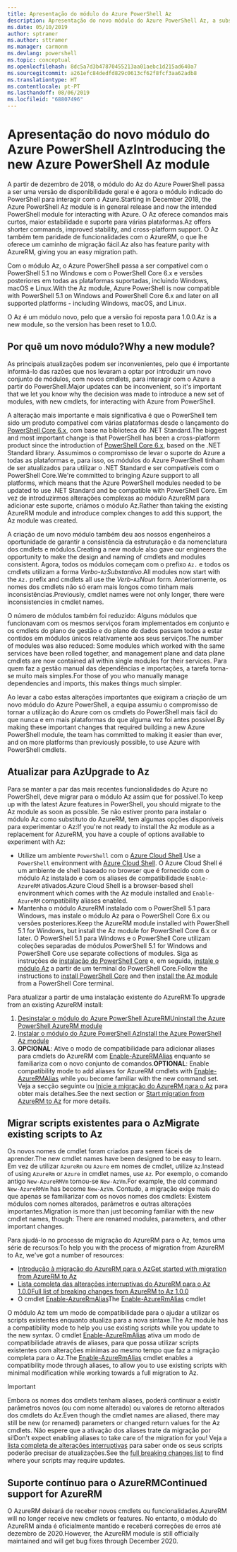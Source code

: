 ```yaml
---
title: Apresentação do módulo do Azure PowerShell Az
description: Apresentação do novo módulo do Azure PowerShell Az, a substituição do módulo AzureRM.
ms.date: 05/10/2019
author: sptramer
ms.author: sttramer
ms.manager: carmonm
ms.devlang: powershell
ms.topic: conceptual
ms.openlocfilehash: 8dc5a7d3b47870455213aa01aebc1d215ad640a7
ms.sourcegitcommit: a261efc84dedfd829c0613cf62f8fcf3aa62adb8
ms.translationtype: HT
ms.contentlocale: pt-PT
ms.lasthandoff: 08/06/2019
ms.locfileid: "68807496"
---
```

# <a name="introducing-the-new-azure-powershell-az-module"></a><span data-ttu-id="75213-103">Apresentação do novo módulo do Azure PowerShell Az</span><span class="sxs-lookup"><span data-stu-id="75213-103">Introducing the new Azure PowerShell Az module</span></span>

<span data-ttu-id="75213-104">A partir de dezembro de 2018, o módulo do Az do Azure PowerShell passa a ser uma versão de disponibilidade geral e é agora o módulo indicado do PowerShell para interagir com o Azure.</span><span class="sxs-lookup"><span data-stu-id="75213-104">Starting in December 2018, the Azure PowerShell Az module is in general release and now the intended PowerShell module for interacting with Azure.</span></span> <span data-ttu-id="75213-105">O Az oferece comandos mais curtos, maior estabilidade e suporte para várias plataformas.</span><span class="sxs-lookup"><span data-stu-id="75213-105">Az offers shorter commands, improved stability, and cross-platform support.</span></span> <span data-ttu-id="75213-106">O Az também tem paridade de funcionalidades com o AzureRM, o que lhe oferece um caminho de migração fácil.</span><span class="sxs-lookup"><span data-stu-id="75213-106">Az also has feature parity with AzureRM, giving you an easy migration path.</span></span>

<span data-ttu-id="75213-107">Com o módulo Az, o Azure PowerShell passa a ser compatível com o PowerShell 5.1 no Windows e com o PowerShell Core 6.x e versões posteriores em todas as plataformas suportadas, incluindo Windows, macOS e Linux.</span><span class="sxs-lookup"><span data-stu-id="75213-107">With the Az module, Azure PowerShell is now compatible with PowerShell 5.1 on Windows and PowerShell Core 6.x and later on all supported platforms - including Windows, macOS, and Linux.</span></span>

<span data-ttu-id="75213-108">O Az é um módulo novo, pelo que a versão foi reposta para 1.0.0.</span><span class="sxs-lookup"><span data-stu-id="75213-108">Az is a new module, so the version has been reset to 1.0.0.</span></span>

## <a name="why-a-new-module"></a><span data-ttu-id="75213-109">Por quê um novo módulo?</span><span class="sxs-lookup"><span data-stu-id="75213-109">Why a new module?</span></span>

<span data-ttu-id="75213-110">As principais atualizações podem ser inconvenientes, pelo que é importante informá-lo das razões que nos levaram a optar por introduzir um novo conjunto de módulos, com novos cmdlets, para interagir com o Azure a partir do PowerShell.</span><span class="sxs-lookup"><span data-stu-id="75213-110">Major updates can be inconvenient, so it's important that we let you know why the decision was made to introduce a new set of modules, with new cmdlets, for interacting with Azure from PowerShell.</span></span>

<span data-ttu-id="75213-111">A alteração mais importante e mais significativa é que o PowerShell tem sido um produto compatível com várias plataformas desde o lançamento do [PowerShell Core 6.x](/powershell/scripting/overview), com base na biblioteca do .NET Standard.</span><span class="sxs-lookup"><span data-stu-id="75213-111">The biggest and most important change is that PowerShell has been a cross-platform product since the introduction of [PowerShell Core 6.x](/powershell/scripting/overview), based on the .NET Standard library.</span></span>
<span data-ttu-id="75213-112">Assumimos o compromisso de levar o suporte do Azure a todas as plataformas e, para isso, os módulos do Azure PowerShell tinham de ser atualizados para utilizar o .NET Standard e ser compatíveis com o PowerShell Core.</span><span class="sxs-lookup"><span data-stu-id="75213-112">We're committed to bringing Azure support to all platforms, which means that the Azure PowerShell modules needed to be updated to use .NET Standard and be compatible with PowerShell Core.</span></span> <span data-ttu-id="75213-113">Em vez de introduzirmos alterações complexas ao módulo AzureRM para adicionar este suporte, criámos o módulo Az.</span><span class="sxs-lookup"><span data-stu-id="75213-113">Rather than taking the existing AzureRM module and introduce complex changes to add this support, the Az module was created.</span></span>

<span data-ttu-id="75213-114">A criação de um novo módulo também deu aos nossos engenheiros a oportunidade de garantir a consistência da estruturação e da nomenclatura dos cmdlets e módulos.</span><span class="sxs-lookup"><span data-stu-id="75213-114">Creating a new module also gave our engineers the opportunity to make the design and naming of cmdlets and modules consistent.</span></span> <span data-ttu-id="75213-115">Agora, todos os módulos começam com o prefixo `Az.` e todos os cmdlets utilizam a forma _Verbo_-`Az`_Substantivo_.</span><span class="sxs-lookup"><span data-stu-id="75213-115">All modules now start with the `Az.` prefix and cmdlets all use the _Verb_-`Az`_Noun_ form.</span></span> <span data-ttu-id="75213-116">Anteriormente, os nomes dos cmdlets não só eram mais longos como tinham mais inconsistências.</span><span class="sxs-lookup"><span data-stu-id="75213-116">Previously, cmdlet names were not only longer, there were inconsistencies in cmdlet names.</span></span>

<span data-ttu-id="75213-117">O número de módulos também foi reduzido: Alguns módulos que funcionavam com os mesmos serviços foram implementados em conjunto e os cmdlets do plano de gestão e do plano de dados passam todos a estar contidos em módulos únicos relativamente aos seus serviços.</span><span class="sxs-lookup"><span data-stu-id="75213-117">The number of modules was also reduced: Some modules which worked with the same services have been rolled together, and management plane and data plane cmdlets are now contained all within single modules for their services.</span></span> <span data-ttu-id="75213-118">Para quem faz a gestão manual das dependências e importações, a tarefa torna-se muito mais simples.</span><span class="sxs-lookup"><span data-stu-id="75213-118">For those of you who manually manage dependencies and imports, this makes things much simpler.</span></span>

<span data-ttu-id="75213-119">Ao levar a cabo estas alterações importantes que exigiram a criação de um novo módulo do Azure PowerShell, a equipa assumiu o compromisso de tornar a utilização do Azure com os cmdlets do PowerShell mais fácil do que nunca e em mais plataformas do que alguma vez foi antes possível.</span><span class="sxs-lookup"><span data-stu-id="75213-119">By making these important changes that required building a new Azure PowerShell module, the team has committed to making it easier than ever, and on more platforms than previously possible, to use Azure with PowerShell cmdlets.</span></span>

## <a name="upgrade-to-az"></a><span data-ttu-id="75213-120">Atualizar para Az</span><span class="sxs-lookup"><span data-stu-id="75213-120">Upgrade to Az</span></span>

<span data-ttu-id="75213-121">Para se manter a par das mais recentes funcionalidades do Azure no PowerShell, deve migrar para o módulo Az assim que for possível.</span><span class="sxs-lookup"><span data-stu-id="75213-121">To keep up with the latest Azure features in PowerShell, you should migrate to the Az module as soon as possible.</span></span> <span data-ttu-id="75213-122">Se não estiver pronto para instalar o módulo Az como substituto do AzureRM, tem algumas opções disponíveis para experimentar o Az:</span><span class="sxs-lookup"><span data-stu-id="75213-122">If you're not ready to install the Az module as a replacement for AzureRM, you have a couple of options available to experiment with Az:</span></span>

* <span data-ttu-id="75213-123">Utilize um ambiente `PowerShell` com o [Azure Cloud Shell](https://docs.microsoft.com/en-us/azure/cloud-shell/overview).</span><span class="sxs-lookup"><span data-stu-id="75213-123">Use a `PowerShell` environment with [Azure Cloud Shell](https://docs.microsoft.com/en-us/azure/cloud-shell/overview).</span></span>
  <span data-ttu-id="75213-124">O Azure Cloud Shell é um ambiente de shell baseado no browser que é fornecido com o módulo Az instalado e com os aliases de compatibilidade `Enable-AzureRM` ativados.</span><span class="sxs-lookup"><span data-stu-id="75213-124">Azure Cloud Shell is a browser-based shell environment which comes with the Az module installed and `Enable-AzureRM` compatibility aliases enabled.</span></span>
* <span data-ttu-id="75213-125">Mantenha o módulo AzureRM instalado com o PowerShell 5.1 para Windows, mas instale o módulo Az para o PowerShell Core 6.x ou versões posteriores.</span><span class="sxs-lookup"><span data-stu-id="75213-125">Keep the AzureRM module installed with PowerShell 5.1 for Windows, but install the Az module for PowerShell Core 6.x or later.</span></span> <span data-ttu-id="75213-126">O PowerShell 5.1 para Windows e o PowerShell Core utilizam coleções separadas de módulos.</span><span class="sxs-lookup"><span data-stu-id="75213-126">PowerShell 5.1 for Windows and PowerShell Core use separate collections of modules.</span></span> <span data-ttu-id="75213-127">Siga as instruções de [instalação do PowerShell Core](/powershell/scripting/install/installing-powershell-core-on-windows) e, em seguida, [instale o módulo Az](install-az-ps.md) a partir de um terminal do PowerShell Core.</span><span class="sxs-lookup"><span data-stu-id="75213-127">Follow the instructions to [install PowerShell Core](/powershell/scripting/install/installing-powershell-core-on-windows) and then [install the Az module](install-az-ps.md) from a PowerShell Core terminal.</span></span>

<span data-ttu-id="75213-128">Para atualizar a partir de uma instalação existente do AzureRM:</span><span class="sxs-lookup"><span data-stu-id="75213-128">To upgrade from an existing AzureRM install:</span></span>

1. [<span data-ttu-id="75213-129">Desinstalar o módulo do Azure PowerShell AzureRM</span><span class="sxs-lookup"><span data-stu-id="75213-129">Uninstall the Azure PowerShell AzureRM module</span></span>](/powershell/azure/uninstall-az-ps#uninstall-the-azurerm-module)
2. [<span data-ttu-id="75213-130">Instalar o módulo do Azure PowerShell Az</span><span class="sxs-lookup"><span data-stu-id="75213-130">Install the Azure PowerShell Az module</span></span>](install-az-ps.md)
3. <span data-ttu-id="75213-131">__OPCIONAL__: Ative o modo de compatibilidade para adicionar aliases para cmdlets do AzureRM com [Enable-AzureRMAlias](/powershell/module/az.accounts/enable-azurermalias) enquanto se familiariza com o novo conjunto de comandos.</span><span class="sxs-lookup"><span data-stu-id="75213-131">__OPTIONAL__: Enable compatibility mode to add aliases for AzureRM cmdlets with [Enable-AzureRMAlias](/powershell/module/az.accounts/enable-azurermalias) while you become familiar with the new command set.</span></span> <span data-ttu-id="75213-132">Veja a secção seguinte ou [Inicie a migração do AzureRM para o Az](migrate-from-azurerm-to-az.md) para obter mais detalhes.</span><span class="sxs-lookup"><span data-stu-id="75213-132">See the next section or [Start migration from AzureRM to Az](migrate-from-azurerm-to-az.md) for more details.</span></span>

## <a name="migrate-existing-scripts-to-az"></a><span data-ttu-id="75213-133">Migrar scripts existentes para o Az</span><span class="sxs-lookup"><span data-stu-id="75213-133">Migrate existing scripts to Az</span></span>

<span data-ttu-id="75213-134">Os novos nomes de cmdlet foram criados para serem fáceis de aprender.</span><span class="sxs-lookup"><span data-stu-id="75213-134">The new cmdlet names have been designed to be easy to learn.</span></span> <span data-ttu-id="75213-135">Em vez de utilizar `AzureRm` ou `Azure` em nomes de cmdlet, utilize `Az`.</span><span class="sxs-lookup"><span data-stu-id="75213-135">Instead of using `AzureRm` or `Azure` in cmdlet names, use `Az`.</span></span> <span data-ttu-id="75213-136">Por exemplo, o comando antigo `New-AzureRMVm` tornou-se `New-AzVm`.</span><span class="sxs-lookup"><span data-stu-id="75213-136">For example, the old command `New-AzureRMVm` has become `New-AzVm`.</span></span>
<span data-ttu-id="75213-137">Contudo, a migração exige mais do que apenas se familiarizar com os novos nomes dos cmdlets: Existem módulos com nomes alterados, parâmetros e outras alterações importantes.</span><span class="sxs-lookup"><span data-stu-id="75213-137">Migration is more than just becoming familiar with the new cmdlet names, though: There are renamed modules, parameters, and other important changes.</span></span>

<span data-ttu-id="75213-138">Para ajudá-lo no processo de migração do AzureRM para o Az, temos uma série de recursos:</span><span class="sxs-lookup"><span data-stu-id="75213-138">To help you with the process of migration from AzureRM to Az, we've got a number of resources:</span></span>

* [<span data-ttu-id="75213-139">Introdução à migração do AzureRM para o Az</span><span class="sxs-lookup"><span data-stu-id="75213-139">Get started with migration from AzureRM to Az</span></span>](migrate-from-azurerm-to-az.md)
* [<span data-ttu-id="75213-140">Lista completa das alterações interruptivas do AzureRM para o Az 1.0.0</span><span class="sxs-lookup"><span data-stu-id="75213-140">Full list of breaking changes from AzureRM to Az 1.0.0</span></span>](migrate-az-1.0.0.md)
* <span data-ttu-id="75213-141">O cmdlet [Enable-AzureRmAlias](/powershell/module/az.accounts/enable-azurermalias)</span><span class="sxs-lookup"><span data-stu-id="75213-141">The [Enable-AzureRmAlias](/powershell/module/az.accounts/enable-azurermalias) cmdlet</span></span>

<span data-ttu-id="75213-142">O módulo Az tem um modo de compatibilidade para o ajudar a utilizar os scripts existentes enquanto atualiza para a nova sintaxe.</span><span class="sxs-lookup"><span data-stu-id="75213-142">The Az module has a compatibility mode to help you use existing scripts while you update to the new syntax.</span></span> <span data-ttu-id="75213-143">O cmdlet [Enable-AzureRmAlias](/powershell/module/az.accounts/enable-azurermalias) ativa um modo de compatibilidade através de aliases, para que possa utilizar scripts existentes com alterações mínimas ao mesmo tempo que faz a migração completa para o Az.</span><span class="sxs-lookup"><span data-stu-id="75213-143">The [Enable-AzureRmAlias](/powershell/module/az.accounts/enable-azurermalias) cmdlet enables a compatibility mode through aliases, to allow you to use existing scripts with minimal modification while working towards a full migration to Az.</span></span>

> [!IMPORTANT]
> <span data-ttu-id="75213-144">Embora os nomes dos cmdlets tenham aliases, poderá continuar a existir parâmetros novos (ou com nome alterado) ou valores de retorno alterados dos cmdlets do Az.</span><span class="sxs-lookup"><span data-stu-id="75213-144">Even though the cmdlet names are aliased, there may still be new (or renamed) parameters or changed return values for the Az cmdlets.</span></span> <span data-ttu-id="75213-145">Não espere que a ativação dos aliases trate da migração por si!</span><span class="sxs-lookup"><span data-stu-id="75213-145">Don't expect enabling aliases to take care of the migration for you!</span></span> <span data-ttu-id="75213-146">Veja a [lista completa de alterações interruptivas](migrate-az-1.0.0.md) para saber onde os seus scripts poderão precisar de atualizações.</span><span class="sxs-lookup"><span data-stu-id="75213-146">See the [full breaking changes list](migrate-az-1.0.0.md) to find where your scripts may require updates.</span></span>

## <a name="continued-support-for-azurerm"></a><span data-ttu-id="75213-147">Suporte contínuo para o AzureRM</span><span class="sxs-lookup"><span data-stu-id="75213-147">Continued support for AzureRM</span></span>

<span data-ttu-id="75213-148">O AzureRM deixará de receber novos cmdlets ou funcionalidades.</span><span class="sxs-lookup"><span data-stu-id="75213-148">AzureRM will no longer receive new cmdlets or features.</span></span> <span data-ttu-id="75213-149">No entanto, o módulo do AzureRM ainda é oficialmente mantido e receberá correções de erros até dezembro de 2020.</span><span class="sxs-lookup"><span data-stu-id="75213-149">However, the AzureRM module is still officially maintained and will get bug fixes through December 2020.</span></span>